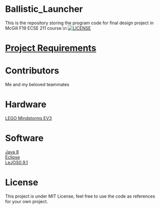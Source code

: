 # Ballistic_Launcher
This is the repository storing the program code for final design project in McGill F19 ECSE 211 course.\n
[![LICENSE](https://img.shields.io/apm/l/vim-mode?logo=MIT)](https://github.com/albat3ross/Ballistic_Launcher/blob/master/LICENSE)

# [Project Requirements](https://github.com/albat3ross/Ballistic_Launcher/blob/master/ECSE211-Project-Fall-2019-V2.1%2020%20Nov.pdf)

# Contributors
Me and my beloved teammates

# Hardware
[LEGO Mindstorms EV3](https://www.lego.com/en-us/mindstorms/about-ev3)

# Software
[Java 8](http://www.oracle.com/technetwork/java/javase/downloads/jdk8-downloads-2133151.html)  
[Eclipse](https://www.eclipse.org/downloads)  
[LeJOS0.9.1](https://sourceforge.net/projects/ev3.lejos.p/files/)  


# License
This project is under MIT License, feel free to use the code as references for your own project.
